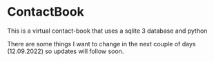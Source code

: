 # ContactBook

This is a virtual contact-book that uses a sqlite 3 database and python

There are some things I want to change in the next couple of days (12.09.2022)
so updates will follow soon.
